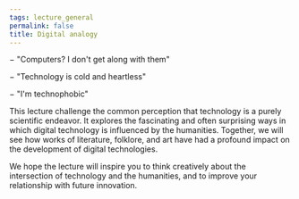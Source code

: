 ```yaml
---
tags: lecture_general
permalink: false
title: Digital analogy
---
```


&minus; "Computers? I don't get along with them"

&minus; "Technology is cold and heartless"

&minus; "I'm technophobic"

This lecture challenge the common perception that technology is a purely scientific endeavor. It explores the fascinating and often surprising ways in which digital technology is influenced by the humanities. Together, we will see how works of literature, folklore, and art have had a profound impact on the development of digital technologies.

We hope the lecture will inspire you to think creatively about the intersection of technology and the humanities, and to improve your relationship with future innovation.